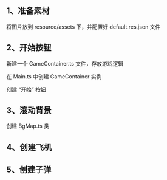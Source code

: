 ## 1、准备素材

将图片放到 resource/assets 下，并配置好 default.res.json 文件

## 2、开始按钮

新建一个 GameContainer.ts 文件，存放游戏逻辑

在 Main.ts 中创建 GameContainer 实例

创建 “开始” 按钮

## 3、滚动背景

创建 BgMap.ts 类

## 4、创建飞机

## 5、创建子弹
